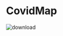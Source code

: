 # CovidMap

![download](https://github.com/schachz/CovidMap/assets/100746204/f5d7e629-a8e7-4e41-a93b-888ae086b68b)
